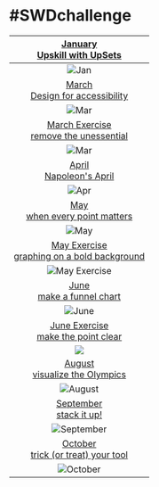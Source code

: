# \#**SWDchallenge**

<!-- table header, followed by pictures link -->

| [January](https://github.com/poncest/SWDchallenge/tree/main/2024/01_Jan)[<br>](https://github.com/poncest/tidytuesday/tree/main/2023/Week_02)[Upskill with UpSets](https://github.com/poncest/SWDchallenge/tree/main/2024/01_Jan) |
|:--:|
| ![](01_Jan/img/01_Jan.png "Jan") |
| [March<br>Design for accessibility](https://github.com/poncest/SWDchallenge/tree/main/2024/03_Mar) |
| ![](03_Mar/img/03_Mar.png "Mar") |
| [March Exercise](https://github.com/poncest/SWDchallenge/tree/main/2024/Ex_3.10)[<br>](https://github.com/poncest/SWDchallenge/tree/main/2024/03_Mar)[remove the unessential](https://github.com/poncest/SWDchallenge/tree/main/2024/Ex_3.10) |
| ![](Ex_3.10/img/Ex_3.10.png "Mar") |
| [April](https://github.com/poncest/SWDchallenge/tree/main/2024/04_Apr)[<br>](https://github.com/poncest/SWDchallenge/tree/main/2024/03_Mar)[Napoleon's April](https://github.com/poncest/SWDchallenge/tree/main/2024/04_Apr) |
| ![](04_Apr/img/04_Apr.png "Apr") |
| [May](https://github.com/poncest/SWDchallenge/tree/main/2024/05_May)[<br>](https://github.com/poncest/SWDchallenge/tree/main/2024/03_Mar)[when every point matters](https://github.com/poncest/SWDchallenge/tree/main/2024/05_May) |
| ![](05_May/img/05_May.png "May") |
| [May Exercise](https://github.com/poncest/SWDchallenge/tree/main/2024/Ex_bold_backgroud)[<br>](https://github.com/poncest/SWDchallenge/tree/main/2024/03_Mar)[graphing on a bold background](https://github.com/poncest/SWDchallenge/tree/main/2024/Ex_bold_backgroud) |
| ![](Ex_bold_backgroud/img/Ex_bold_background.png "May Exercise") |
| [June](https://github.com/poncest/SWDchallenge/tree/main/2024/06_Jun)[<br>](https://github.com/poncest/SWDchallenge/tree/main/2024/03_Mar)[make a funnel chart](https://github.com/poncest/SWDchallenge/tree/main/2024/06_Jun) |
| ![](06_Jun/img/06_Jun.png "June") |
| [June Exercise](https://github.com/poncest/SWDchallenge/tree/main/2024/Ex_051)[<br>](https://github.com/poncest/SWDchallenge/tree/main/2024/03_Mar)[make the point clear](https://github.com/poncest/SWDchallenge/tree/main/2024/Ex_051) |
| ![](Ex_051/img/Ex_051.png) |
| [August](https://github.com/poncest/SWDchallenge/tree/main/2024/08_Aug)[<br>](https://github.com/poncest/SWDchallenge/tree/main/2024/03_Mar)[visualize the Olympics](https://github.com/poncest/SWDchallenge/tree/main/2024/08_Aug) |
| ![](08_Aug/img/08_Aug.png "August") |
| [September](https://github.com/poncest/SWDchallenge/tree/main/2024/09_Sep)[<br>](https://github.com/poncest/SWDchallenge/tree/main/2024/03_Mar)[stack it up!](https://github.com/poncest/SWDchallenge/tree/main/2024/09_Sep) |
| ![](09_Sep/img/09_Sep.png "September") |
| [October](https://github.com/poncest/SWDchallenge/tree/main/2024/10_Oct)[<br>](https://github.com/poncest/SWDchallenge/tree/main/2024/03_Mar)[trick (or treat) your tool](https://github.com/poncest/SWDchallenge/tree/main/2024/10_Oct) |
| ![](10_Oct/img/10_Oct.png "October") |
